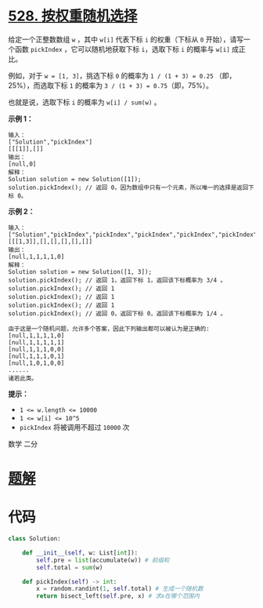 <!--
 * @Description: 
 * @Autor: Au3C2
 * @Date: 2021-08-30 11:56:00
 * @LastEditors: Au3C2
 * @LastEditTime: 2021-08-30 11:56:01
-->
# [528. 按权重随机选择](https://leetcode-cn.com/problems/random-pick-with-weight/)

给定一个正整数数组 `w` ，其中 `w[i]` 代表下标 `i` 的权重（下标从 `0` 开始），请写一个函数 `pickIndex` ，它可以随机地获取下标 `i`，选取下标 `i` 的概率与 `w[i]` 成正比。



例如，对于 `w = [1, 3]`，挑选下标 `0` 的概率为 `1 / (1 + 3) = 0.25` （即，25%），而选取下标 `1` 的概率为 `3 / (1 + 3) = 0.75`（即，75%）。

也就是说，选取下标 `i` 的概率为 `w[i] / sum(w)` 。

 

**示例 1：**

```
输入：
["Solution","pickIndex"]
[[[1]],[]]
输出：
[null,0]
解释：
Solution solution = new Solution([1]);
solution.pickIndex(); // 返回 0，因为数组中只有一个元素，所以唯一的选择是返回下标 0。
```

**示例 2：**

```
输入：
["Solution","pickIndex","pickIndex","pickIndex","pickIndex","pickIndex"]
[[[1,3]],[],[],[],[],[]]
输出：
[null,1,1,1,1,0]
解释：
Solution solution = new Solution([1, 3]);
solution.pickIndex(); // 返回 1，返回下标 1，返回该下标概率为 3/4 。
solution.pickIndex(); // 返回 1
solution.pickIndex(); // 返回 1
solution.pickIndex(); // 返回 1
solution.pickIndex(); // 返回 0，返回下标 0，返回该下标概率为 1/4 。

由于这是一个随机问题，允许多个答案，因此下列输出都可以被认为是正确的:
[null,1,1,1,1,0]
[null,1,1,1,1,1]
[null,1,1,1,0,0]
[null,1,1,1,0,1]
[null,1,0,1,0,0]
......
诸若此类。
```

 

**提示：**

- `1 <= w.length <= 10000`
- `1 <= w[i] <= 10^5`
- `pickIndex` 将被调用不超过 `10000` 次

数学 二分

# [题解](https://leetcode-cn.com/problems/random-pick-with-weight/solution/an-quan-zhong-sui-ji-xuan-ze-by-leetcode-h13t/)

# 代码

```python
class Solution:

    def __init__(self, w: List[int]):
        self.pre = list(accumulate(w)) # 前缀和
        self.total = sum(w)

    def pickIndex(self) -> int:
        x = random.randint(1, self.total) # 生成一个随机数
        return bisect_left(self.pre, x) # 求x在哪个范围内
```

